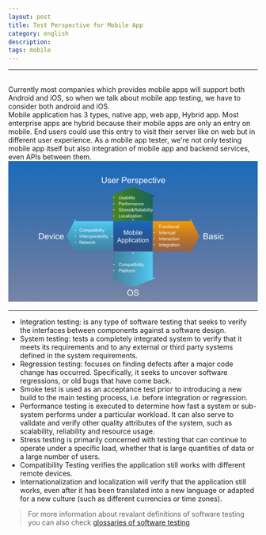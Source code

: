 ```yaml
---
layout: post
title: Test Perspective for Mobile App
category: english
description: 
tags: mobile
---
```

***
<br/>Currently most companies which provides mobile apps will support both Android and iOS, so when we talk about mobile app testing, we have to consider both android and iOS.
<br/>Mobile application has 3 types, native app, web app, Hybrid app. Most enterprise apps are hybrid because their mobile apps are only an entry on mobile. End users could use this entry to visit their server like on web but in different user experience. As a mobile app tester, we're not only testing mobile app itself but also integration of mobile app and backend services, even APIs between them.
<br/>
![MobileAppTesting](/images/english/MobileAppTesting005.jpg)
***
* Integration testing: is any type of software testing that seeks to verify the interfaces between components against a software design. 
* System testing: tests a completely integrated system to verify that it meets its requirements and to any external or third party systems defined in the system requirements.
* Regression testing: focuses on finding defects after a major code change has occurred. Specifically, it seeks to uncover software regressions, or old bugs that have come back.
* Smoke test is used as an acceptance test prior to introducing a new build to the main testing process, i.e. before integration or regression.
* Performance testing is executed to determine how fast a system or sub-system performs under a particular workload. It can also serve to validate and verify other quality attributes of the system, such as scalability, reliability and resource usage.
* Stress testing is primarily concerned with testing that can continue to operate under a specific load, whether that is large quantities of data or a large number of users. 
* Compatibility Testing verifies the application still works with different remote devices.
* Internationalization and localization will verify that the application still works, even after it has been translated into a new language or adapted for a new culture (such as different currencies or time zones).

> For more information about revalant definitions of software testing you can also check [glossaries of software testing](/glossaries-of-software-testing)

[Angelia]:    http://angeliaw.github.com  "Angelia"
